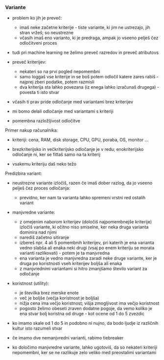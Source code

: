 ### Variante

- problem ko jih je preveč:
	- imaš neke začetne kriterije - tiste variante, ki jim ne ustrezajo, jih stran vržeš; so neustrezne
	- včasih imaš eno varianto, ki je predraga, ampak jo vseeno pelješ čez odločitveni proces

- tudi pri machine learning ne želimo preveč razredov in preveč atributovs

- preveč kriterijev:
	- nekateri so na prvi pogled nepomembni
	- samo loggaš vse kriterije in se boš potem odločil katere zares rabiš - najprej zberi podatke, potem razmisli
	- dva kriterija sta lahko povezana (iz enega lahko izračunaš drugega) - povesta ti isto stvar

- včasih ti prav pride odločanje med variantami brez kriterijev
- mi bomo delali odločanje med variantami s kriteriji
- pomembna razložljivost odločitve

Primer nakup računalnika:
- kriteriji: cena, RAM, disk storage, CPU, GPU, poraba, OS, monitor ...

- brezkriterijsko in večkriterijsko odločanje je v redu; enokriterijsko odločanje ni, ker se fittaš samo na ta kriterij
- vsakemu kriteriju daš neko težo

Predizbira variant:
- neustrezne variante izločiš, razen če imaš dober razlog, da jo vseeno pelješ čez proces odločanja:
	- previdno, ker nam ta varianta lahko spremeni vrstni red ostalih variant
- manjvredne variante:
	- z omejenim naborom kriterijev (določiš najpomembnejše kriterije) izločiš variante, ki očitno niso smiselne, ker neka druga varianta dominira nad njimi
	- narediš začetno sitiranje
	- izbereš npr. 4 ali 5 pomembnih kriterijev, pri katerih je ena varianta vedno slabša ali enaka neki drugi (vsaj po enem kriteriju se morata varianti razlikovati) - potem je ta manjvredna
	- ena varianta je vedno manjvredna zaradi neke druge variante, ker je druga po koristnosti vseh kriterijev boljša ali enaka
	- z manjvrednimi variantami si hitro zmanjšamo število variant za odločanje

- koristnost (utility):
	- je številka brez merske enote
	- več je boljše (večja koristnost je boljša)
	- nižja cena ima večjo koristnost; višja zmogljivost ima večjo koristnost
	- pogosto želimo obeseti zraven dodatne pogoje, da vemo koliko je ena stvar bolj koristna od druge - kot ocene od 1 do 5 zvezdic

- ko imamo skale od 1 do 5 in podobno ni nujno, da bodo ljudje iz različnih kultur isto razumeli stvar

- če imamo dve nemanjvredni varianti, rabimo tiebreaker

- ko določimo manjvredne variante, lahko ugotoviš, da so nekateri kriteriji nepomembni, ker se ne razlikuje zelo veliko med preostalimi variantami